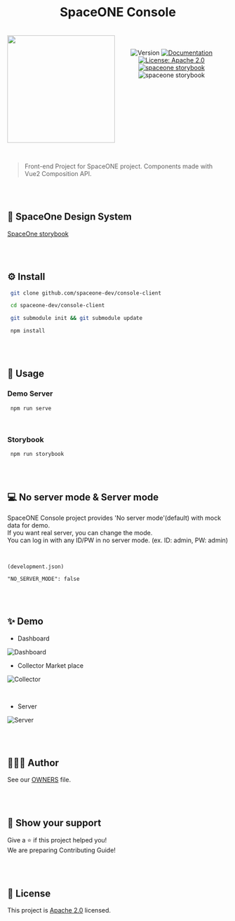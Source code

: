 
<h1 align="center">SpaceONE Console</h1>  
  
<br/>  
<div align="center" style="display:flex;">  
  <img width="245" src="https://user-images.githubusercontent.com/35549653/76694897-de236300-66bb-11ea-9ace-b9edde9c12da.png">  
  <p> <br>
<img  alt="Version"  src="https://img.shields.io/badge/version-0.9-blue.svg?cacheSeconds=2592000"  />  
<a  href="https://spaceone-dev.gitbook.io/user-guide/"  target="_blank">  
<img  alt="Documentation"  src="https://img.shields.io/badge/documentation-yes-brightgreen.svg"  />  
</a>  
<a  href="https://www.apache.org/licenses/LICENSE-2.0"  target="_blank">  
<img  alt="License: Apache 2.0"  src="https://img.shields.io/badge/License-Apache 2.0-yellow.svg"  />  
</a> <br>
<a href="http://storybook.developer.spaceone.dev/"  target="_blank">  
    <img alt="spaceone storybook" src="https://img.shields.io/badge/DesginSystem-SpaceOne-blueviolet.svg?logo=storybook" />  
</a>  
    <img alt="spaceone storybook" src="https://github.com/spaceone-dev/console/workflows/StoryBook%20CD/badge.svg?branch=master" />  
</p>  
  
</div>    
  
&nbsp;  
  
> Front-end Project for SpaceONE project. Components made with Vue2 Composition API.  

&nbsp;  
&nbsp;  
  
## 🧩 SpaceOne Design System  
[SpaceOne storybook](http://storybook.developer.spaceone.dev/)  
  
 &nbsp;  
 &nbsp;   

  
## ⚙️ Install  
  
```sh  
 git clone github.com/spaceone-dev/console-client 

 cd spaceone-dev/console-client 

 git submodule init && git submodule update 

 npm install  
```  
&nbsp;  
&nbsp;  
  
    
  
## 🚀 Usage  
  
  ### Demo Server  
```  
 npm run serve 
```  
&nbsp;  
  
### Storybook  
```  
 npm run storybook
```  
&nbsp;  
&nbsp;  
   
## 💻 No server mode & Server mode  
SpaceONE Console project provides 'No server mode'(default) with mock data for demo.  
If you want real server, you can change the mode.  
You can log in with any ID/PW in no server mode. (ex. ID: admin, PW: admin)
  
&nbsp;  
  
```  
(development.json)  
  
"NO_SERVER_MODE": false  
```  
&nbsp;  
&nbsp;  

## ✨ Demo

 - Dashboard

![Dashboard](https://user-images.githubusercontent.com/35549653/76824528-bfa79e00-685a-11ea-8045-d334b3854b48.png)
&nbsp; 
 - Collector Market place 

![Collector](https://user-images.githubusercontent.com/35549653/76824520-bb7b8080-685a-11ea-91fc-400ac470391d.png)

&nbsp; 
 - Server

![Server](https://user-images.githubusercontent.com/35549653/76824531-c1716180-685a-11ea-8a0e-fc8210c68b4e.png)
  
&nbsp;  
&nbsp;
  
## 👨‍👩‍👧 Author  
  
See our [OWNERS](https://github.com/spaceone-dev/console/blob/master/AUTHORS) file.   
  
&nbsp;  
&nbsp;  
    
    
  
## 👋 Show your support  
  
Give a ⭐️ if this project helped you!   
We are preparing Contributing Guide!  
   
&nbsp;  
&nbsp;  
   
    
  
## 📝 License  
  
    
This project is [Apache 2.0](https://www.apache.org/licenses/LICENSE-2.0) licensed.

